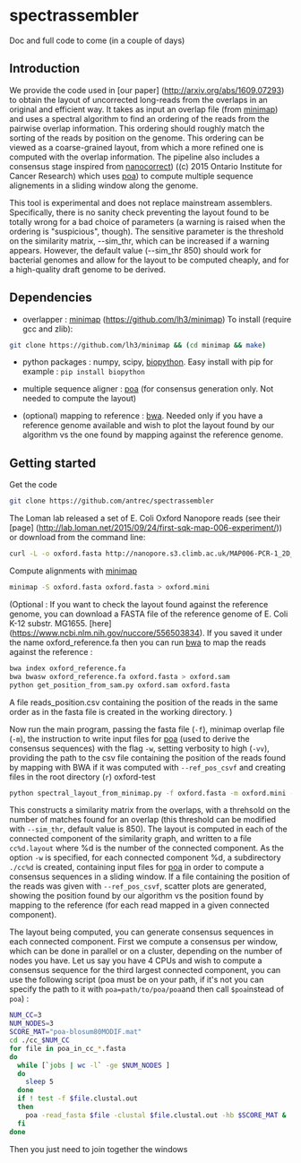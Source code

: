 # spectrassembler
Doc and full code to come (in a couple of days)

## Introduction
We provide the code used in [our paper] (http://arxiv.org/abs/1609.07293) to obtain the layout of uncorrected long-reads from the overlaps in an original and efficient way. It takes as input an overlap file (from [minimap][minimap]) and uses a spectral algorithm to find an ordering of the reads from the pairwise overlap information. This ordering should roughly match the sorting of the reads by position on the genome. This ordering can be viewed as a coarse-grained layout, from which a more refined one is computed with the overlap information.
The pipeline also includes a consensus stage inspired from [nanocorrect][nanocorrect]) ((c) 2015 Ontario Institute for Cancer Research) which uses [poa][poa]) to compute multiple sequence alignements in a sliding window along the genome.

This tool is experimental and does not replace mainstream assemblers. Specifically, there is no sanity check preventing the layout found to be totally wrong for a bad choice of parameters (a warning is raised when the ordering is "suspicious", though). The sensitive parameter is the threshold on the similarity matrix, --sim_thr, which can be increased if a warning appears. However, the default value (--sim_thr 850) should work for bacterial genomes and allow for the layout to be computed cheaply, and for a high-quality draft genome to be derived.

## Dependencies
* overlapper : [minimap] (https://github.com/lh3/minimap)
To install (require gcc and zlib):
```sh
git clone https://github.com/lh3/minimap && (cd minimap && make)
```

* python packages : numpy, scipy, [biopython][biopython]. Easy install with pip for example : ```pip install biopython```

* multiple sequence aligner : [poa][poa] (for consensus generation only. Not needed to compute the layout)

* (optional) mapping to reference : [bwa][bwa]. Needed only if you have a reference genome available and wish to plot the layout found by our algorithm vs the one found by mapping against the reference genome.

## Getting started
Get the code
```sh
git clone https://github.com/antrec/spectrassembler
```
The Loman lab released a set of E. Coli Oxford Nanopore reads (see their [page] (http://lab.loman.net/2015/09/24/first-sqk-map-006-experiment/)) or download from the command line:
```sh
curl -L -o oxford.fasta http://nanopore.s3.climb.ac.uk/MAP006-PCR-1_2D_pass.fasta
```
Compute alignments with [minimap][minimap]
```sh
minimap -S oxford.fasta oxford.fasta > oxford.mini
```
(Optional : If you want to check the layout found against the reference genome, you can download a FASTA file of the reference genome of E. Coli K-12 substr. MG1655. [here] (https://www.ncbi.nlm.nih.gov/nuccore/556503834). If you saved it under the name oxford_reference.fa then you can run [bwa][bwa] to map the reads against the reference :
```sh
bwa index oxford_reference.fa
bwa bwasw oxford_reference.fa oxford.fasta > oxford.sam
python get_position_from_sam.py oxford.sam oxford.fasta
```
A file reads_position.csv containing the position of the reads in the same order as in the fasta file is created in the working directory.
)


Now run the main program, passing the fasta file (```-f```), minimap overlap file (```-m```), the instruction to write input files for [poa][poa] (used to derive the consensus sequences) with the flag ```-w```, setting verbosity to high (```-vv```), providing the path to the csv file containing the position of the reads found by mapping with BWA if it was computed with ```--ref_pos_csvf``` and creating files in the root directory (```r```) oxford-test
```sh
python spectral_layout_from_minimap.py -f oxford.fasta -m oxford.mini -w -vv --ref_pos_csvf reads_position.csv -r oxford-test
```
This constructs a similarity matrix from the overlaps, with a threhsold on the number of matches found for an overlap (this threshold can be modified with ```--sim_thr```, default value is 850). The layout is computed in each of the connected component of the similarity graph, and written to a file ```cc%d.layout``` where %d is the number of the connected component. As the option ```-w``` is specified, for each connected component %d, a subdirectory ```./cc%d``` is created, containing input files for [poa][poa] in order to compute a consensus sequences in a sliding window. If a file containing the position of the reads was given with ```--ref_pos_csvf```, scatter plots are generated, showing the position found by our algorithm vs the position found by mapping to the reference (for each read mapped in a given connected component).

The layout being computed, you can generate consensus sequences in each connected component. First we compute a consensus per window, which can be done in parallel or on a cluster, depending on the number of nodes you have. Let us say you have 4 CPUs and wish to compute a consensus sequence for the third largest connected component, you can use the following script (poa must be on your path, if it's not you can specify the path to it with ```poa=path/to/poa/poa```and then call ```$poa```instead of ```poa```) :
```sh
NUM_CC=3
NUM_NODES=3
SCORE_MAT="poa-blosum80MODIF.mat"
cd ./cc_$NUM_CC
for file in poa_in_cc_*.fasta
do
  while [`jobs | wc -l` -ge $NUM_NODES ]
  do
    sleep 5
  done
  if ! test -f $file.clustal.out
  then
    poa -read_fasta $file -clustal $file.clustal.out -hb $SCORE_MAT &
  fi
done
```
Then you just need to join together the windows

[minimap]: https://github.com/lh3/minimap
[nanocorrect]: https://github.com/jts/nanocorrect/
[poa]: https://sourceforge.net/projects/poamsa/
[bwa]: http://bio-bwa.sourceforge.net/
[biopython]: http://biopython.org/wiki/Download#Easy_Install
